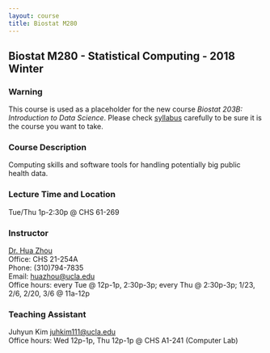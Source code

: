 ```yaml
---
layout: course
title: Biostat M280
---
```


## Biostat M280 - Statistical Computing - 2018 Winter

### Warning

This course is used as a placeholder for the new course _Biostat 203B: Introduction to Data Science_. Please check [syllabus](./syllabus.html) carefully to be sure it is the course you want to take.  

### Course Description

Computing skills and software tools for handling potentially big public health data.   

### Lecture Time and Location

Tue/Thu 1p-2:30p @ CHS 61-269    

### Instructor

[Dr. Hua Zhou](http://hua-zhou.github.io/)  
Office: CHS 21-254A  
Phone: (310)794-7835  
Email: <huazhou@ucla.edu>  
Office hours: every Tue @ 12p-1p, 2:30p-3p; every Thu @ 2:30p-3p; 1/23, 2/6, 2/20, 3/6 @ 11a-12p

### Teaching Assistant

Juhyun Kim <juhkim111@ucla.edu>  
Office hours: Wed 12p-1p, Thu 12p-1p @ CHS A1-241 (Computer Lab)   
